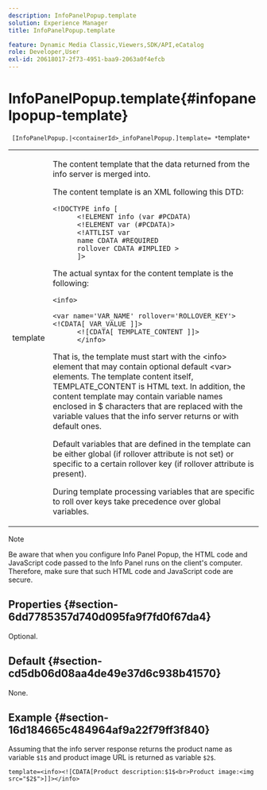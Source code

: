 ```yaml
---
description: InfoPanelPopup.template
solution: Experience Manager
title: InfoPanelPopup.template

feature: Dynamic Media Classic,Viewers,SDK/API,eCatalog
role: Developer,User
exl-id: 20618017-2f73-4951-baa9-2063a0f4efcb
---
```

# InfoPanelPopup.template{#infopanelpopup-template}

` [InfoPanelPopup.|<containerId>_infoPanelPopup.]template= *`template`*`

<table id="table_A6B1B446A7AE4A4A8B552C07EC88E518"> 
 <tbody> 
  <tr> 
   <td> <p> <span class="codeph"><span class="varname"> template</span></span> </p> </td> 
   <td> <p>The content template that the data returned from the info server is merged into. </p> <p>The content template is an XML following this DTD: </p> <p> <code>&lt;!DOCTYPE&nbsp;info&nbsp;[
      &lt;!ELEMENT&nbsp;info&nbsp;(var&nbsp;#PCDATA)
      &lt;!ELEMENT&nbsp;var&nbsp;(#PCDATA)&gt;
      &lt;!ATTLIST&nbsp;var&nbsp;
      name&nbsp;CDATA&nbsp;#REQUIRED
      rollover&nbsp;CDATA&nbsp;#IMPLIED&nbsp;&gt;
      ]&gt;</code> </p> <p>The actual syntax for the content template is the following: </p> <p> <code>&lt;info&gt;
      &lt;var&nbsp;name='VAR_NAME'&nbsp;rollover='ROLLOVER_KEY'&gt;&lt;!CDATA[&nbsp;VAR_VALUE&nbsp;]]&gt;
      &lt;![CDATA[&nbsp;TEMPLATE_CONTENT&nbsp;]]&gt;
      &lt;/info&gt;</code> </p> <p>That is, the template must start with the <span class="codeph"> &lt;info&gt;</span> element that may contain optional default <span class="codeph"> &lt;var&gt;</span> elements. The template content itself, <span class="codeph"> TEMPLATE_CONTENT</span> is HTML text. In addition, the content template may contain variable names enclosed in <span class="codeph"> $</span> characters that are replaced with the variable values that the info server returns or with default ones. </p> <p>Default variables that are defined in the template can be either global (if rollover attribute is not set) or specific to a certain rollover key (if rollover attribute is present). </p> <p>During template processing variables that are specific to roll over keys take precedence over global variables. </p> </td> 
  </tr> 
 </tbody> 
</table>

>[!NOTE]
>
>Be aware that when you configure Info Panel Popup, the HTML code and JavaScript code passed to the Info Panel runs on the client's computer. Therefore, make sure that such HTML code and JavaScript code are secure.

## Properties {#section-6dd7785357d740d095fa9f7fd0f67da4}

Optional.

## Default {#section-cd5db06d08aa4de49e37d6c938b41570}

None.

## Example {#section-16d184665c484964af9a22f79ff3f840}

Assuming that the info server response returns the product name as variable `$1$` and product image URL is returned as variable `$2$`.

`template=<info><![CDATA[Product description:$1$<br>Product image:<img src="$2$">]]></info>`
